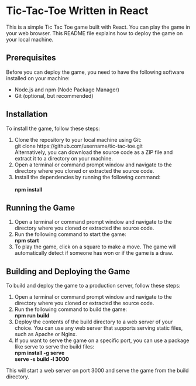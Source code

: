 <h1>Tic-Tac-Toe Written in React</h1>

This is a simple Tic Tac Toe game built with React. You can play the game in your web browser. This README file explains how to deploy the game on your local machine.

<h2>Prerequisites</h2>
Before you can deploy the game, you need to have the following software installed on your machine:

<div>
<ul>
<li>Node.js and npm (Node Package Manager)</li>
<li>Git (optional, but recommended)</li>
</ul>
<div>

<h2>Installation</h2>
To install the game, follow these steps:
<div>
  <ol>
    <li>Clone the repository to your local machine using Git:<br>
    git clone https://github.com/username/tic-tac-toe.git <br>
    Alternatively, you can download the source code as a ZIP file and extract it to a directory on your machine.</li>

<li>Open a terminal or command prompt window and navigate to the directory where you cloned or extracted the source code.</li>

<li>Install the dependencies by running the following command:</li><br>
    <b>npm install</b>
  </ol>
</div>

<h2>Running the Game </h2
  To run the game, follow these steps:

  <div>
    <ol>
      <li>Open a terminal or command prompt window and navigate to the directory where you cloned or extracted the source code.</li>

  <li>Run the following command to start the game:<br>
     <b> npm start</b></li>
  <li>To play the game, click on a square to make a move. The game will automatically detect if someone has won or if the game is a draw.</li>
    </ol>
  </div>
  
<h2>Building and Deploying the Game</h2>
  To build and deploy the game to a production server, follow these steps:

  <div>
    <ol>
      <li>Open a terminal or command prompt window and navigate to the directory where you cloned or extracted the source code.</li>

  <li>Run the following command to build the game:<br>
     <b>npm run build</b></li>
  <li>Deploy the contents of the build directory to a web server of your choice. You can use any web server that supports serving static files, such as         Apache or Nginx.</li>
  <li>If you want to serve the game on a specific port, you can use a package like serve to serve the build files:<br>
    <b>npm install -g serve <br>
       serve -s build -l 3000</b></li>
    </ol>
  </div>

This will start a web server on port 3000 and serve the game from the build directory.
  
